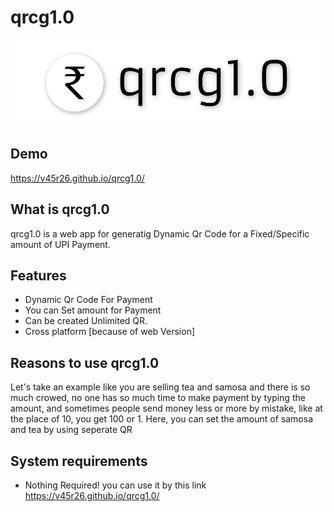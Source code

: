 
# qrcg1.0


 


![App Screenshot](https://raw.githubusercontent.com/v45r26/qrcg1.0/main/qrcg_banner_1.png)


## Demo

https://v45r26.github.io/qrcg1.0/


## What is qrcg1.0
qrcg1.0 is a web app for generatig Dynamic Qr Code for a Fixed/Specific amount of UPI Payment.

## Features

- Dynamic Qr Code For Payment
- You can Set amount for Payment
- Can be created Unlimited QR.
- Cross platform [because of web Version]


## Reasons to use qrcg1.0


Let's take an example like you are selling tea and samosa and there is so much crowed, no one has so much time to make payment by typing the amount, and sometimes people send money less or more by mistake, like at the place of 10, you get 100 or 1. Here, you can set the amount of samosa and tea by using seperate QR

## System requirements

- Nothing Required! you can use it by this link https://v45r26.github.io/qrcg1.0/
